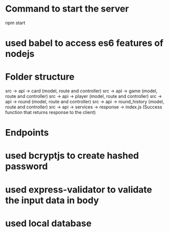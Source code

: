 # Command to start the server
npm start

# used babel to access es6 features of nodejs

# Folder structure
src -> api -> card (model, route and controller)
src -> api -> game (model, route and controller)
src -> api -> player (model, route and controller)
src -> api -> round (model, route and controller)
src -> api -> round_history (model, route and controller)
src -> api -> services -> response -> index.js (Success function that returns response to the client)

# Endpoints

# used bcryptjs to create hashed password

# used express-validator to validate the input data in body

# used local database